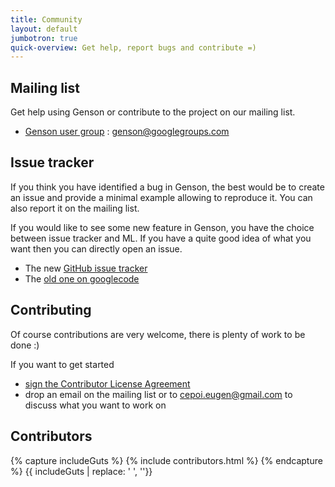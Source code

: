 ```yaml
---
title: Community
layout: default
jumbotron: true
quick-overview: Get help, report bugs and contribute =)
---
```


## Mailing list

Get help using Genson or contribute to the project on our mailing list.

 * [Genson user group](http://groups.google.com/group/genson) : genson@googlegroups.com


## Issue tracker

If you think you have identified a bug in Genson, the best would be to create an issue and provide a minimal example allowing to reproduce it.
You can also report it on the mailing list.

If you would like to see some new feature in Genson, you have the choice between issue tracker and ML. If you have a quite good idea of what you want
then you can directly open an issue.


* The new [GitHub issue tracker](https://github.com/owlike/genson/issues)
* The [old one on googlecode](http://code.google.com/p/genson/issues/list)

## Contributing

Of course contributions are very welcome, there is plenty of work to be done :)

If you want to get started
 * <a href="https://www.clahub.com/agreements/owlike/genson">sign the Contributor License Agreement</a>
 * drop an email on the mailing list or to cepoi.eugen@gmail.com to discuss what you want to work on


## Contributors

{% capture includeGuts %}
{% include contributors.html %} 
{% endcapture %}
{{ includeGuts | replace: '    ', ''}}
